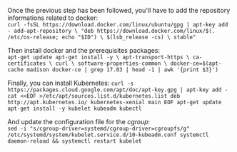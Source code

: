 Once the previous step has been followed, you'll have to add the repository informations related to docker:  
`
curl -fsSL https://download.docker.com/linux/ubuntu/gpg | apt-key add -
add-apt-repository \
   "deb https://download.docker.com/linux/$(. /etc/os-release; echo "$ID") \
   $(lsb_release -cs) \
   stable"
`

Then install docker and the prerequisites packages:  
`
apt-get update
apt-get install -y \
    apt-transport-https \
    ca-certificates \
    curl \
    software-properties-common \
    docker-ce=$(apt-cache madison docker-ce | grep 17.03 | head -1 | awk '{print $3}')
`

Finally, you can install Kubernetes:
`
curl -s https://packages.cloud.google.com/apt/doc/apt-key.gpg | apt-key add -
cat <<EOF >/etc/apt/sources.list.d/kubernetes.list
deb http://apt.kubernetes.io/ kubernetes-xenial main
EOF
apt-get update
apt-get install -y kubelet kubeadm kubectl
`

And update the configuration file for the *cgroup*:  
`
sed -i "s/cgroup-driver=systemd/cgroup-driver=cgroupfs/g" /etc/systemd/system/kubelet.service.d/10-kubeadm.conf
systemctl daemon-reload && systemctl restart kubelet
`
